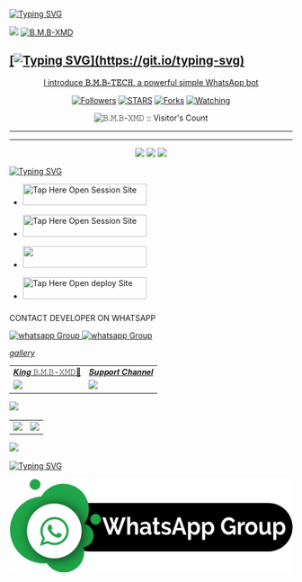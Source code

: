 
 [![Typing SVG](https://readme-typing-svg.herokuapp.com?font=Rockstar-ExtraBold&color=F01&lines=𓅓+WELCOME+TO+DEPLOY+MY+BOT+𓅓)](https://git.io/typing-svg)
 
   

 <a href="https://github.com/DenverCoder1/readme-typing-svg"><img src="https://readme-typing-svg.herokuapp.com?font=Rockstar-ExtraBold&color=F33A6A&lines=𝐖𝐞𝐥𝐜𝐨𝐦𝐞+𝐓𝐨+𝙱.𝙼.𝙱+tech+𝐁𝐎𝐓.;𝙿𝙾𝚆𝙴𝚁𝙳+𝙱𝚈:+𝐌𝐑+𝙱.𝙼.𝙱-𝚇𝙼𝙳+𝐓𝐄𝐂𝐇;𝐜𝐫𝐞𝐚𝐭𝐞𝐝+𝐛𝐲:+𝙱.𝙼.𝙱-𝚇𝙼𝙳+𝐌𝐃;𝐌𝐑:+𝐓𝐄𝐂𝐇𝐍𝐎𝐋𝐎𝐆𝐘+🥷;𝐧𝐞𝐰+𝐯𝐢𝐫𝐬𝐢𝐨𝐧+💥;2025+-+2026.&heart;++;Self-taught+Back-Created+By,;𝙱.𝙼.𝙱-𝚇𝙼𝙳+Am+The,;Best+Is+Bot+For+You+To,;Deploy..<3"></a>
 <a href="https://files.catbox.moe/roflc0.jpg">
 <img alt="B.M.B-XMD" height="300" src="https://files.catbox.moe/yyuqy7.jpg">
 
## [![Typing SVG](https://readme-typing-svg.herokuapp.com?font=Rockstar-ExtraBold&color=F33A6A&lines=𝐖𝐞𝐥𝐜𝐨𝐦𝐞+𝐓𝐨+𝙱.𝙼.𝙱+𝚃𝙴𝙲𝙷+𝐁𝐎𝐓.;𝙿𝙾𝚆𝙴𝚁𝙳+𝙱𝚈:+𝐌𝐑+𝙱.𝙼.𝙱+𝚃𝙴𝙲𝙷;𝐜𝐫𝐞𝐚𝐭𝐞𝐝+𝐛𝐲:+𝙱.𝙼.𝙱+𝚃𝙴𝙲𝙷;𝐌𝐑:+𝐓𝐄𝐂𝐇𝐍𝐎𝐋𝐎𝐆𝐘+🥷;𝐧𝐞𝐰+𝐯𝐞𝐫𝐬𝐢𝐨𝐧+💥;2025+-+2026.)](https://git.io/typing-svg)



  </h1> 
<p align="center">l introduce <b>𝙱.𝙼.𝙱-𝚃𝙴𝙲𝙷</b>, a powerful simple WhatsApp bot </p>
</p>
  <p align="center">
<a href="https://github.com/bmb200?tab=followers"><img title="Followers" src="https://img.shields.io/github/followers/bmb200?label=Followers&style=social"></a>
<a href="https://github.com/bmb200/B.M.B-XMD/stargazers"><img title="STARS" src="https://img.shields.io/github/stars/bmb200/B.M.B-XMD?&style=social"></a>
<a href="https://github.com/bmb200/B.M.B-XMD/fork/network/members"><img title="Forks" src="https://img.shields.io/github/forks/bmb200/B.M.B-XMD?style=social"></a>
<a href="https://github.com/bmb200/B.M.B-XMD/watchers"><img title="Watching" src="https://img.shields.io/github/watchers/bmb200/B.M.B-XMD?label=Watching&style=social"></a>

</p>
<p align="center"><img src="https://profile-counter.glitch.me/{bmb200}/count.svg" alt="𝙱.𝙼.𝙱-𝚇𝙼𝙳 :: Visitor's Count"/></p>


---


---

<p align="center">
  <a href="https://github.com/bmb200/B.M.B-XMD"
</p>

<p align="center">
  <a href="https://github.com/bmb200/𝙱.𝙼.𝙱-𝚇𝙼𝙳/blob/main/temp/deploy-on-vps.md"><img src="https://img.shields.io/badge/self hosting-3d1513?style=for-the-badge&logo=serverless&logoColor=FD5750"></a>
  <a href="https://dashboard.heroku.com/new?template=https://github.com/Zedkazzozoranda091/LEONARD-MD/tree/main"><img src="https://img.shields.io/badge/heroku-9d7acc?style=for-the-badge&logo=heroku&logoColor=430098"></a>
  <a href="https://whatsapp.com/channel/0029Vb2eknR59PwL1OK4wR24"><img src="https://img.shields.io/badge/CodeSpace-green?colorA=%23ff000&colorB=%23017e40&style=for-the-badge&logo=git&logoColor=white"></a>
</p>


[![Typing SVG](https://readme-typing-svg.herokuapp.com?font=Rockstar-ExtraBold&color=blue&lines=■+■+■+■+■+ℙ𝕃𝔼𝔸𝕊𝔼+𝔽𝕆ℝ𝕂+𝕋ℍ𝔼+ℝ𝔼ℙ𝕆)](https://git.io/typing-svg)
 
- <a href="https://github.com/bmb200/B.M.B-XMD/fork"><img title="Tap Here Open Session Site" src="https://img.shields.io/badge/FORK THIS REPO-h?color=darkblue&style=for-the-badge&logo=msi" width="220" height="38.45"/> </a></p>
- <a href="https://bmb-session-og.onrender.com"><img title="Tap Here Open Session Site" src="https://img.shields.io/badge/PAIRING CODE-h?color=green&style=for-the-badge&logo=msi" width="220" height="38.45"/></a></p>
- <a align="center"><a href="https://signup.heroku.com">
 <img src="https://img.shields.io/badge/Create%20Account%20Now-darkblue?style=for-the-badge&logo=heroku" width="220" height="38.45"/></a></p>
  </a></p>
- <a href="https://bmb-verification.vercel.app/bmb"><img title="Tap Here Open deploy Site" src="https://img.shields.io/badge/DEPLOY TO HEROKU-h?color=green&style=for-the-badge&logo=msi" width="220" height="38.45"/></a></p>


   ###

CONTACT DEVELOPER ON WHATSAPP 

<a href="https://wa.me/message/255772341432" target="_blank">
    <img alt="whatsapp Group" src="https://img.shields.io/badge/𝙱.𝙼.𝙱-𝚇𝙼𝙳 contact -25D366?style=for-the-badge&logo=whatsapp&logoColor=white" />


  
 
<a href="https://whatsapp.com/channel/0029VawO6hgF6sn7k3SuVU3z" target="_blank">
    <img alt="whatsapp Group" src="https://img.shields.io/badge/ 𝙱.𝙼.𝙱-𝚇𝙼𝙳  CHANNEL -25D366?style=for-the-badge&logo=whatsapp&logoColor=white" />

*gallery*

<table>
  <tr>
    <td>𝑲𝒊𝒏𝒈 𝙱.𝙼.𝙱-𝚇𝙼𝙳👑</td></td>
    <td>𝑺𝒖𝒑𝒑𝒐𝒓𝒕 𝑪𝒉𝒂𝒏𝒏𝒆𝒍</td>
  </tr>
  <tr>
    <td><a href="https://wa.me/255772341432?"><img src="https://files.catbox.moe/4fqgva.jpg" width="180"</td>
    <td><a href="https://whatsapp.com/channel/0029VawO6hgF6sn7k3SuVU3z"><img src="https://files.catbox.moe/xwpu18.png" width="180"</td>
  </tr>
</table>

</p>

<a><img src='https://i.imgur.com/LyHic3i.gif'/></a>



<table>
    <td><a href="https://chat.whatsapp.com/Jbp0o4EQtv080SYoyE2Mqi?"><img src="https://files.catbox.moe/iab57p.png" width="180"</td>
    <td><a href="[https://whatsapp.com/channel/0029VawO6hgF6sn7k3SuVU3z](https://whatsapp.com/channel/0029VawO6hgF6sn7k3SuVU3z)"><img src="https://files.catbox.moe/a1krzj.png" width="180"</td>
  </tr>
</table>

</p>

<a><img src='https://i.imgur.com/LyHic3i.gif'/></a>


     
 [![Typing SVG](https://readme-typing-svg.herokuapp.com?font=Rockstar-ExtraBold&color=F01&lines=𓅓+GOOG+BY+𝑀𝑌+𝙱.𝙼.𝙱-𝚇𝙼𝙳+𓅓)](https://git.io/typing-svg)

 
[![JOIN WHATSAPP GROUP](https://raw.githubusercontent.com/Neeraj-x0/Neeraj-x0/main/photos/suddidina-join-whatsapp.png)](https://chat.whatsapp.com/Jbp0o4EQtv080SYoyE2Mqi)
